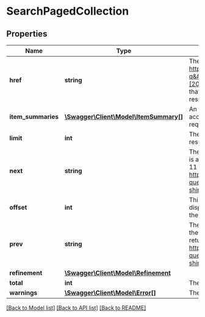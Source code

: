 # SearchPagedCollection

## Properties
Name | Type | Description | Notes
------------ | ------------- | ------------- | -------------
**href** | **string** | The URI of the current result set. For example: https://api.ebay.com/buy/v1/item/search?q&#x3D;shirt&amp;amp;price&#x3D;[20..80]&amp;amp;limit&#x3D;5 This query is for a shirt, that is priced between 20 and 80 dollars and limit the response to 5 items. | [optional] 
**item_summaries** | [**\Swagger\Client\Model\ItemSummary[]**](ItemSummary.md) | An array of items in one result set. The items are sorted according to the sorting method specified in the request. | [optional] 
**limit** | **int** | The maximum number of items that can be returned in a result set. The limit value is set in the request. | [optional] 
**next** | **string** | The URL for the next result set. This is returned if there is a next result set. The following example returns items 11 thru 20 from the list of items. https://api.ebay.com/buy/v1/item/search?query&#x3D;t-shirts&amp;amp;limit&#x3D;10&amp;amp;offset&#x3D;0 | [optional] 
**offset** | **int** | This value indicates the current &#39;page&#39; of items being displayed. This value is 0 for the first page of data, 1 for the second page of data, and so on. | [optional] 
**prev** | **string** | The URL for the previous result set. This is returned if there is a previous result set. The following example returns items 1 thru 10 from the list of items. https://api.ebay.com/buy/v1/item/search?query&#x3D;t-shirts&amp;amp;limit&#x3D;10&amp;amp;offset&#x3D;0 | [optional] 
**refinement** | [**\Swagger\Client\Model\Refinement**](Refinement.md) |  | [optional] 
**total** | **int** | The total number of items that match the input criteria. | [optional] 
**warnings** | [**\Swagger\Client\Model\Error[]**](Error.md) | The container with all the warnings for the input request. | [optional] 

[[Back to Model list]](../README.md#documentation-for-models) [[Back to API list]](../README.md#documentation-for-api-endpoints) [[Back to README]](../README.md)


